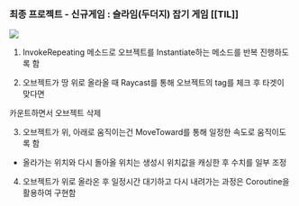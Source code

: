 
### 최종 프로젝트 - 신규게임 : 슬라임(두더지) 잡기 게임 [[TIL]]

![](https://img1.blogblog.com/img/video_object.png)

  

1. InvokeRepeating 메소드로 오브젝트를 Instantiate하는 메소드를 반복 진행하도록 함

2. 오브젝트가 땅 위로 올라올 때 Raycast를 통해 오브젝트의 tag를 체크 후 타겟이 맞다면 

카운트하면서 오브젝트 삭제

3. 오브젝트가 위, 아래로 움직이는건 MoveToward를 통해 일정한 속도로 움직이도록 함

- 올라가는 위치와 다시 돌아올 위치는 생성시 위치값을 캐싱한 후 수치를 일부 조정

4. 오브젝트가 위로 올라온 후 일정시간 대기하고 다시 내려가는 과정은 Coroutine을 활용하여 구현함